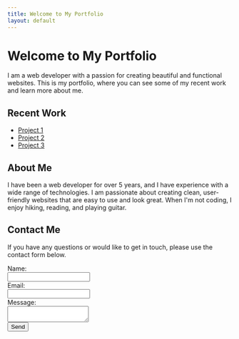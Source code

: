 ```yaml
---
title: Welcome to My Portfolio
layout: default
---
```


<h1>Welcome to My Portfolio</h1>
<p>I am a web developer with a passion for creating beautiful and functional websites. This is my portfolio, where you can see some of my recent work and learn more about me.</p>

<h2>Recent Work</h2>
<ul>
  <li><a href="/project1">Project 1</a></li>
  <li><a href="/project2">Project 2</a></li>
  <li><a href="/project3">Project 3</a></li>
</ul>

<h2>About Me</h2>
<p>I have been a web developer for over 5 years, and I have experience with a wide range of technologies. I am passionate about creating clean, user-friendly websites that are easy to use and look great. When I'm not coding, I enjoy hiking, reading, and playing guitar.</p>

<h2>Contact Me</h2>
<p>If you have any questions or would like to get in touch, please use the contact form below.</p>

<form action="/contact" method="post">
  <label for="name">Name:</label><br>
  <input type="text" id="name" name="name" required><br>
  <label for="email">Email:</label><br>
  <input type="email" id="email" name="email" required><br>
  <label for="message">Message:</label><br>
  <textarea id="message" name="message" required></textarea><br>
  <input type="submit" value="Send">
</form>
